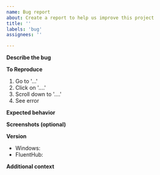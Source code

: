 ```yaml
---
name: Bug report
about: Create a report to help us improve this project
title: ''
labels: 'bug'
assignees: ''

---
```


**Describe the bug**
<!--A clear and concise description of what the bug is.-->


**To Reproduce**
<!--Steps to reproduce the behavior:-->

1. Go to '...'
2. Click on '....'
3. Scroll down to '....'
4. See error

**Expected behavior**
<!--A clear and concise description of what you expected to happen.-->


**Screenshots (optional)**
<!--If applicable, add screenshots to help explain your problem.-->


**Version**

 - Windows:
 - FluentHub:

**Additional context**
<!--Add any other context about the problem here.-->

